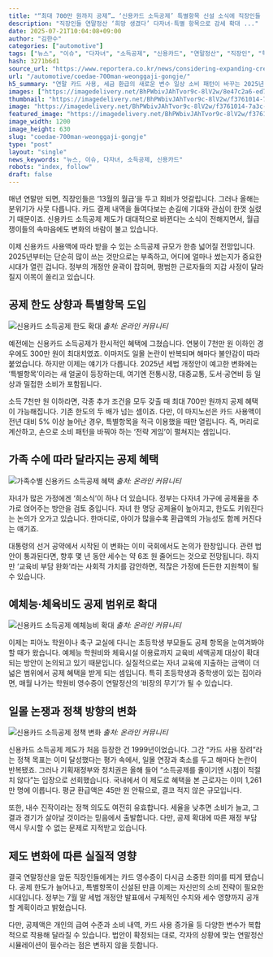 ```yaml
---
title: "“최대 700만 원까지 공제”… ‘신용카드 소득공제’ 특별항목 신설 소식에 직장인들 ‘희망’"
description: "직장인들 연말정산 ‘희망 생겼다’ 다자녀·특별 항목으로 감세 확대 ..."
date: 2025-07-21T10:04:08+09:00
author: "김한수"
categories: ["automotive"]
tags: ["뉴스", "이슈", "다자녀", "소득공제", "신용카드", "연말정산", "직장인", "학원비", "절세혁신포인트", "가계부전략리부트"]
hash: 3271b6d1
source_url: "https://www.reportera.co.kr/news/considering-expanding-credit-card-income-deduction/"
url: "/automotive/coedae-700man-weonggaji-gongje/"
h5_summary: "연말 카드 사용, 세금 환급의 새로운 변수 일상 소비 패턴이 바꾸는 2025년 소득공제 대전"
images: ["https://imagedelivery.net/BhPWbivJAhTvor9c-8lV2w/8e47c2a6-ed72-4d8f-5e5e-44966efbb300/public", "https://imagedelivery.net/BhPWbivJAhTvor9c-8lV2w/8011238a-6367-4cfa-c4af-9c7e99bacb00/public", "https://imagedelivery.net/BhPWbivJAhTvor9c-8lV2w/f3761014-7a3c-4f63-d5bd-9c560909b500/public", "https://imagedelivery.net/BhPWbivJAhTvor9c-8lV2w/90efd16b-e66c-4844-e1a0-bb50fda80b00/public", "https://imagedelivery.net/BhPWbivJAhTvor9c-8lV2w/cc1224b1-adea-4910-3fdf-4151cec37700/public"]
thumbnail: "https://imagedelivery.net/BhPWbivJAhTvor9c-8lV2w/f3761014-7a3c-4f63-d5bd-9c560909b500/public"
image: "https://imagedelivery.net/BhPWbivJAhTvor9c-8lV2w/f3761014-7a3c-4f63-d5bd-9c560909b500/public"
featured_image: "https://imagedelivery.net/BhPWbivJAhTvor9c-8lV2w/f3761014-7a3c-4f63-d5bd-9c560909b500/public"
image_width: 1200
image_height: 630
slug: "coedae-700man-weonggaji-gongje"
type: "post"
layout: "single"
news_keywords: "뉴스, 이슈, 다자녀, 소득공제, 신용카드"
robots: "index, follow"
draft: false
---
```


매년 연말만 되면, 직장인들은 ‘13월의 월급’을 두고 희비가 엇갈립니다. 그러나 올해는 분위기가 사뭇 다릅니다. 카드 결제 내역을 들여다보는 손길에 기대와 관심이 한껏 실렸기 때문이죠. 신용카드 소득공제 제도가 대대적으로 바뀐다는 소식이 전해지면서, 월급쟁이들의 속마음에도 변화의 바람이 불고 있습니다.

이제 신용카드 사용액에 따라 받을 수 있는 소득공제 규모가 한층 넓어질 전망입니다. 2025년부터는 단순히 많이 쓰는 것만으로는 부족하고, 어디에 얼마나 썼는지가 중요한 시대가 열린 겁니다. 정부의 개정안 윤곽이 잡히며, 평범한 근로자들의 지갑 사정이 달라질지 이목이 쏠리고 있습니다.

## 공제 한도 상향과 특별항목 도입

![신용카드 소득공제 한도 확대](https://imagedelivery.net/BhPWbivJAhTvor9c-8lV2w/90efd16b-e66c-4844-e1a0-bb50fda80b00/public)
*출처: 온라인 커뮤니티*


예전에는 신용카드 소득공제가 한시적인 혜택에 그쳤습니다. 연봉이 7천만 원 이하인 경우에도 300만 원이 최대치였죠. 이마저도 일몰 논란이 반복되며 해마다 불안감이 따라붙었습니다. 하지만 이제는 얘기가 다릅니다. 2025년 세법 개정안이 예고한 변화에는 ‘특별항목’이라는 새 얼굴이 등장하는데, 여기엔 전통시장, 대중교통, 도서·공연비 등 일상과 밀접한 소비가 포함됩니다.

소득 7천만 원 이하라면, 각종 추가 조건을 모두 갖출 때 최대 700만 원까지 공제 혜택이 가능해집니다. 기존 한도의 두 배가 넘는 셈이죠. 다만, 이 마지노선은 카드 사용액이 전년 대비 5% 이상 늘어난 경우, 특별항목을 적극 이용했을 때만 열립니다. 즉, 머리로 계산하고, 손으로 소비 패턴을 바꿔야 하는 ‘전략 게임’이 펼쳐지는 셈입니다.

## 가족 수에 따라 달라지는 공제 혜택

![가족수별 신용카드 소득공제 혜택](https://imagedelivery.net/BhPWbivJAhTvor9c-8lV2w/8e47c2a6-ed72-4d8f-5e5e-44966efbb300/public)
*출처: 온라인 커뮤니티*


자녀가 많은 가정에겐 ‘희소식’이 하나 더 있습니다. 정부는 다자녀 가구에 공제율을 추가로 얹어주는 방안을 검토 중입니다. 자녀 한 명당 공제율이 높아지고, 한도도 키워진다는 논의가 오가고 있습니다. 한마디로, 아이가 많을수록 환급액의 가능성도 함께 커진다는 얘기죠.

대통령의 선거 공약에서 시작된 이 변화는 이미 국회에서도 논의가 한창입니다. 관련 법안이 통과된다면, 향후 몇 년 동안 세수는 약 6조 원 줄어드는 것으로 전망됩니다. 하지만 ‘교육비 부담 완화’라는 사회적 가치를 감안하면, 적잖은 가정에 든든한 지원책이 될 수 있습니다.

## 예체능·체육비도 공제 범위로 확대

![신용카드 소득공제 예체능비 확대](https://imagedelivery.net/BhPWbivJAhTvor9c-8lV2w/cc1224b1-adea-4910-3fdf-4151cec37700/public)
*출처: 온라인 커뮤니티*


이제는 피아노 학원이나 축구 교실에 다니는 초등학생 부모들도 공제 항목을 눈여겨봐야 할 때가 왔습니다. 예체능 학원비와 체육시설 이용료까지 교육비 세액공제 대상이 확대되는 방안이 논의되고 있기 때문입니다. 실질적으로는 자녀 교육에 지출하는 금액이 더 넓은 범위에서 공제 혜택을 받게 되는 셈입니다. 특히 초등학생과 중학생이 있는 집이라면, 매월 나가는 학원비 영수증이 연말정산의 ‘비장의 무기’가 될 수 있습니다.

## 일몰 논쟁과 정책 방향의 변화

![신용카드 소득공제 정책 변화](https://imagedelivery.net/BhPWbivJAhTvor9c-8lV2w/8011238a-6367-4cfa-c4af-9c7e99bacb00/public)
*출처: 온라인 커뮤니티*


신용카드 소득공제 제도가 처음 등장한 건 1999년이었습니다. 그간 “카드 사용 장려”라는 정책 목표는 이미 달성했다는 평가 속에서, 일몰 연장과 축소를 두고 해마다 논란이 반복됐죠. 그러나 기획재정부와 정치권은 올해 들어 “소득공제를 줄이기엔 시점이 적절치 않다”는 입장으로 선회했습니다. 국내에서 이 제도로 혜택을 본 근로자는 이미 1,261만 명에 이릅니다. 평균 환급액은 45만 원 안팎으로, 결코 적지 않은 규모입니다.

또한, 내수 진작이라는 정책 의도도 여전히 유효합니다. 세율을 낮추면 소비가 늘고, 그 결과 경기가 살아날 것이라는 믿음에서 출발합니다. 다만, 공제 확대에 따른 재정 부담 역시 무시할 수 없는 문제로 지적받고 있습니다.

## 제도 변화에 따른 실질적 영향

결국 연말정산을 앞둔 직장인들에게는 카드 영수증이 다시금 소중한 의미를 띠게 됐습니다. 공제 한도가 늘어나고, 특별항목이 신설된 만큼 이제는 자신만의 소비 전략이 필요한 시대입니다. 정부는 7월 말 세법 개정안 발표에서 구체적인 수치와 세수 영향까지 공개할 계획이라고 밝혔습니다.

다만, 공제액은 개인의 급여 수준과 소비 내역, 카드 사용 증가율 등 다양한 변수가 복합적으로 작용해 달라질 수 있습니다. 법안이 확정되는 대로, 각자의 상황에 맞는 연말정산 시뮬레이션이 필수라는 점은 변하지 않을 듯합니다.
